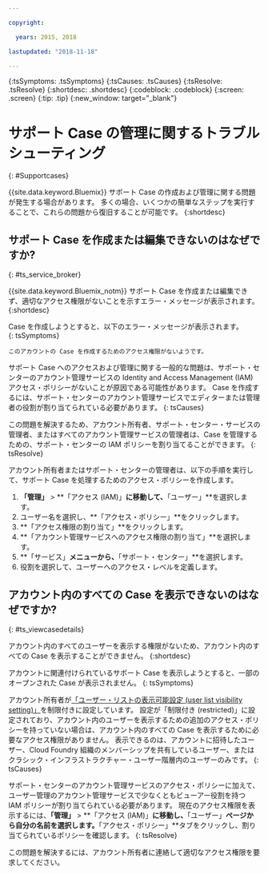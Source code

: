 ```yaml
---

copyright:

  years: 2015, 2018

lastupdated: "2018-11-18"

---
```



{:tsSymptoms: .tsSymptoms}
{:tsCauses: .tsCauses}
{:tsResolve: .tsResolve}
{:shortdesc: .shortdesc}
{:codeblock: .codeblock}
{:screen: .screen}
{:tip: .tip}
{:new_window: target="_blank"}


# サポート Case の管理に関するトラブルシューティング
{: #Supportcases}

{{site.data.keyword.Bluemix}} サポート Case の作成および管理に関する問題が発生する場合があります。 多くの場合、いくつかの簡単なステップを実行することで、これらの問題から復旧することが可能です。
{:shortdesc}

## サポート Case を作成または編集できないのはなぜですか? 
{: #ts_service_broker}

{{site.data.keyword.Bluemix_notm}} サポート Case を作成または編集できず、適切なアクセス権限がないことを示すエラー・メッセージが表示されます。
{:shortdesc}

Case を作成しようとすると、以下のエラー・メッセージが表示されます。   
{: tsSymptoms}

`このアカウントの Case を作成するためのアクセス権限がないようです。`

サポート Case へのアクセスおよび管理に関する一般的な問題は、サポート・センターのアカウント管理サービスの Identity and Access Management (IAM) アクセス・ポリシーがないことが原因である可能性があります。 Case を作成するには、サポート・センターのアカウント管理サービスでエディターまたは管理者の役割が割り当てられている必要があります。
{: tsCauses}

この問題を解決するため、アカウント所有者、サポート・センター・サービスの管理者、またはすべてのアカウント管理サービスの管理者は、Case を管理するための、サポート・センターの IAM ポリシーを割り当てることができます。
{: tsResolve}

アカウント所有者またはサポート・センターの管理者は、以下の手順を実行して、サポート Case を処理するためのアクセス・ポリシーを作成します。

1. **「管理」** &gt; **「アクセス (IAM)」**に移動して、**「ユーザー」**を選択します。
2. ユーザー名を選択し、**「アクセス・ポリシー」**をクリックします。 
3. **「アクセス権限の割り当て」**をクリックします。 
4. **「アカウント管理サービスへのアクセス権限の割り当て」**を選択します。 
5. **「サービス」**メニューから、**「サポート・センター」**を選択します。 
6. 役割を選択して、ユーザーへのアクセス・レベルを定義します。 


## アカウント内のすべての Case を表示できないのはなぜですか?
{: #ts_viewcasedetails}

アカウント内のすべてのユーザーを表示する権限がないため、アカウント内のすべての Case を表示することができません。
{:shortdesc}

アカウントに関連付けられているサポート Case を表示しようとすると、一部のオープンされた Case が表示されません。
{: tsSymptoms}

アカウント所有者が[「ユーザー・リストの表示可能設定 (user list visibility setting)」](/docs/iam/userlist.html#userlistview)を制限付きに設定しています。 設定が「制限付き (restricted)」に設定されており、アカウント内のユーザーを表示するための追加のアクセス・ポリシーを持っていない場合は、アカウント内のすべての Case を表示するために必要なアクセス権限がありません。 表示できるのは、アカウントに招待したユーザー、Cloud Foundry 組織のメンバーシップを共有しているユーザー、またはクラシック・インフラストラクチャー・ユーザー階層内のユーザーのみです。
{: tsCauses}

サポート・センターのアカウント管理サービスのアクセス・ポリシーに加えて、ユーザー管理のアカウント管理サービスで少なくともビューアー役割を持つ IAM ポリシーが割り当てられている必要があります。 現在のアクセス権限を表示するには、**「管理」** &gt; **「アクセス (IAM)」**に移動し、**「ユーザー」**ページから自分の名前を選択します。**「アクセス・ポリシー」**タブをクリックし、割り当てられているポリシーを確認します。
{: tsResolve}

この問題を解決するには、アカウント所有者に連絡して適切なアクセス権限を要求してください。 






